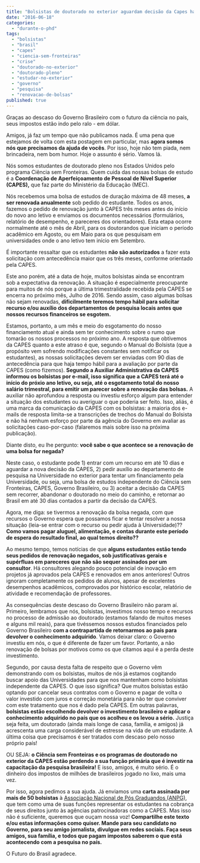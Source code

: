 ```yaml
---
title: "Bolsistas de doutorado no exterior aguardam decisão da Capes há mais de cinquenta dias e podem ficar sem recursos para necessidades básicas"
date: "2016-06-18"
categories: 
  - "durante-o-phd"
tags: 
  - "bolsistas"
  - "brasil"
  - "capes"
  - "ciencia-sem-fronteiras"
  - "crise"
  - "doutorado-no-exterior"
  - "doutorado-pleno"
  - "estudar-no-exterior"
  - "governo"
  - "pesquisa"
  - "renovacao-de-bolsas"
published: true
---
```


Graças ao descaso do Governo Brasileiro com o futuro da ciência no país,  seus impostos estão indo pelo ralo - em dólar.

Amigos, já faz um tempo que não publicamos nada. É uma pena que estejamos de volta com esta postagem em particular, mas **agora somos nós que precisamos da ajuda de vocês**. Por isso, hoje não tem piada, nem brincadeira, nem bom humor. Hoje o assunto é sério. Vamos lá.

Nós somos estudantes de doutorado pleno nos Estados Unidos pelo programa Ciência sem Fronteiras. Quem cuida das nossas bolsas de estudo é a **Coordenação de Aperfeiçoamento de Pessoal de Nível Superior (CAPES),** que faz parte do Ministério da Educação (MEC).

Nós recebemos uma bolsa de estudos de duração máxima de 48 meses, **a ser renovada anualmente** sob pedido do estudante. Todos os anos, fazemos o pedido de renovação junto à CAPES três meses antes do início do novo ano letivo e enviamos os documentos necessários (formulários, relatório de desempenho, e pareceres dos orientadores). Esta etapa ocorre normalmente até o mês de Abril, para os doutorandos que iniciam o período acadêmico em Agosto, ou em Maio para os que pesquisam em universidades onde o ano letivo tem início em Setembro.

É importante ressaltar que os estudantes **não são autorizados** a fazer esta solicitação com antecedência maior que os três meses, conforme orientado pela CAPES.

Este ano porém, até a data de hoje, muitos bolsistas ainda se encontram sob a expectativa da renovação. A situação é especialmente preocupante para muitos de nós porque a última trimestralidade recebida pela CAPES se encerra no próximo mês, Julho de 2016. Sendo assim, caso algumas bolsas não sejam renovadas, **dificilmente teremos tempo hábil para solicitar recurso e/ou auxílio dos departamentos de pesquisa locais antes que nossos recursos financeiros se esgotem.**

Estamos, portanto, a um mês e meio do esgotamento do nosso financiamento atual e ainda sem ter conhecimento sobre o rumo que tomarão os nossos processos no próximo ano. A resposta que obtivemos da CAPES quanto a este atraso é que, segundo o Manual do Bolsista (que a propósito vem sofrendo modificações constantes sem notificar os estudantes), as nossas solicitações devem ser enviadas com 90 dias de antecedência para que haja tempo hábil para a avaliação por parte da CAPES (como fizemos). **Segundo a Auxiliar Administrativa da CAPES informou os bolsistas por e-mail, isso significa que a CAPES terá até o início do próxio ano letivo, ou seja, até o esgotamento total do nosso salário trimestral, para emitir um parecer sobre a renovação das bolsas.** A auxiliar não aprofundou a resposta ou investiu esforço algum para entender a situação dos estudantes ou averiguar o que poderia ser feito. Isso, aliás, é uma marca da comunicação da CAPES com os bolsistas: a maioria dos e-mails de resposta limita-se a transcrições de trechos do Manual do Bolsista e não há nenhum esforço por parte da agência do Governo em avaliar as solicitações caso-por-caso (falaremos mais sobre isso na próxima publicação).

Diante disto, eu lhe pergunto: **você sabe o que acontece se a renovação de uma bolsa for negada?**

Neste caso, o estudante pode 1) entrar com um recurso em até 10 dias e aguardar a nova decisão da CAPES, 2) pedir auxílio ao departamento de pesquisa na Universidade no exterior para tentar um financiamento pela Universidade, ou seja, uma bolsa de estudos independente do Ciência sem Fronteiras, CAPES, Governo Brasileiro, ou 3) aceitar a decisão da CAPES sem recorrer, abandonar o doutorado no meio do caminho, e retornar ao Brasil em até 30 dias contados a partir da decisão da CAPES.

Agora, me diga: se tivermos a renovação da bolsa negada, com que recursos o Governo espera que possamos ficar e tentar resolver a nossa situação (leia-se entrar com o recurso ou pedir ajuda à Universidade)?? **Como vamos pagar aluguel, alimentação, e contas durante este período de espera do resultado final, ao qual temos direito??**

Ao mesmo tempo, temos notícias de que **alguns estudantes estão tendo seus pedidos de renovação negados, sob justificativas gerais e supérfluas em pareceres que não são sequer assinados por um consultor**. Há consultores alegando pouco potencial de inovação em projetos já aprovados pela CAPES e renovados em anos anteriores! Outros ignoram completamente os pedidos de alunos, apesar de excelentes desempenhos acadêmicos, comprovados por histórico escolar, relatório de atividade e recomendação de professores.

As consequências deste descaso do Governo Brasileiro não param aí. Primeiro, lembramos que nós, bolsistas, investimos nosso tempo e recursos no processo de admissão ao doutorado (estamos falando de muitos meses e alguns mil reais), para que tivéssemos nossos estudos financiados pelo Governo Brasileiro **com a contrapartida de retornarmos ao país para devolver o conhecimento adquirido**. Vamos deixar claro: o Governo investiu em nós, o que é diferente de fazer um favor. Portanto, a não renovação de bolsas por motivos como os que citamos aqui é a perda deste investimento.

Segundo, por causa desta falta de respeito que o Governo vêm demonstrando com os bolsistas, muitos de nós já estamos cogitando buscar apoio das Universidades para que nos mantenham como bolsistas independente da CAPES. O que isso significa? Que muitos bolsistas estão optando por cancelar seus contratos com o Governo e pagar de volta o valor investido com juros e correção monetária para não ter que conviver com este tratamento que nos é dado pela CAPES. Em outras palavras, **bolsistas estão escolhendo devolver o investimento brasileiro e aplicar o conhecimento adquirido no país que os acolheu e os levou a sério.** Justiça seja feita, um doutorado (ainda mais longe de casa, família, e amigos) já acrescenta uma carga considerável de estresse na vida de um estudante. A última coisa que precisamos é ser tratados com descaso pelo nosso próprio país!

OU SEJA: **o Ciência sem Fronteiras e os programas de doutorado no exterior da CAPES estão perdendo a sua função primária que é investir na capacitação da pesquisa brasileira!** E isso, amigos, é muito sério. É o dinheiro dos impostos de milhões de brasileiros jogado no lixo, mais uma vez.

Por isso, agora pedimos a sua ajuda. Já enviamos uma **carta assinada por mais de 50 bolsistas** à [Associação Nacional de Pós Graduandos (ANPG)](http://www.anpg.org.br), que tem como uma de suas funções representar os estudantes na cobrança de seus direitos junto às agências patrocinadoras como a CAPES. Mas isso não é suficiente, queremos que ouçam nossa voz!  **Compartilhe este texto e/ou estas informações como quiser.  Mande para seu candidato no Governo, para seu amigo jornalista, divulgue em redes sociais. Faça seus amigos, sua família, e todos que pagam impostos saberem o que está acontecendo com a pesquisa no país.**

O Futuro do Brasil agradece.
